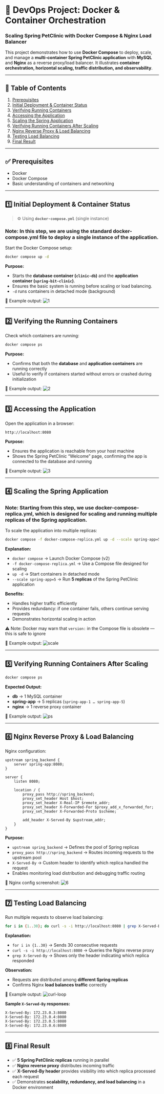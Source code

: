 
# 🐳 DevOps Project: Docker & Container Orchestration
### Scaling Spring PetClinic with Docker Compose & Nginx Load Balancer

This project demonstrates how to use **Docker Compose** to deploy, scale, and manage a **multi-container Spring PetClinic application** with **MySQL** and **Nginx** as a reverse proxy/load balancer. It illustrates **container orchestration, horizontal scaling, traffic distribution, and observability**.

---

## 📌 Table of Contents
1. [Prerequisites](#-prerequisites)
2. [Initial Deployment & Container Status](#1-initial-deployment--container-status)
3. [Verifying Running Containers](#2-verifying-running-containers)
4. [Accessing the Application](#3-accessing-the-application)
5. [Scaling the Spring Application](#4-scaling-the-spring-application)
6. [Verifying Running Containers After Scaling](#5-verifying-running-containers-after-scaling)
7. [Nginx Reverse Proxy & Load Balancing](#6-nginx-reverse-proxy--load-balancing)
8. [Testing Load Balancing](#7-testing-load-balancing)
9. [Final Result](#8-final-result)

---

## ✅ Prerequisites
- Docker  
- Docker Compose  
- Basic understanding of containers and networking  

---

## 1️⃣ Initial Deployment & Container Status

> ⚙️ Using **`docker-compose.yml`** (single instance)

### Note: In this step, we are using the standard docker-compose.yml file to deploy a single instance of the application.
Start the Docker Compose setup:

```bash
docker compose up -d
````

**Purpose:**

* Starts the **database container (`clinic-db`)** and the **application container (`spring-bit-clinic`)**.
* Ensures the basic system is running before scaling or load balancing.
* `-d` runs containers in detached mode (background)

📸 Example output:
![1](1.png)

---

## 2️⃣ Verifying the Running Containers

Check which containers are running:

```bash
docker compose ps
```

**Purpose:**

* Confirms that both the **database** and **application containers** are running correctly
* Useful to verify if containers started without errors or crashed during initialization

📸 Example output:
![2](2.png)

---

## 3️⃣ Accessing the Application

Open the application in a browser:

```
http://localhost:8080
```

**Purpose:**

* Ensures the application is reachable from your host machine
* Shows the Spring PetClinic “Welcome” page, confirming the app is connected to the database and running

📸 Example output:
![3](3.png)

---

## 4️⃣ Scaling the Spring Application

### Note: Starting from this step, we use docker-compose-replica.yml, which is designed for scaling and running multiple replicas of the Spring application.

To scale the application into multiple replicas:

```bash
docker compose -f docker-compose-replica.yml up -d --scale spring-app=5
```

**Explanation:**

* `docker compose` → Launch Docker Compose (v2)
* `-f docker-compose-replica.yml` → Use a Compose file designed for scaling
* `up -d` → Start containers in detached mode
* `--scale spring-app=5` → Run **5 replicas** of the Spring PetClinic application

**Benefits:**

* Handles higher traffic efficiently
* Provides redundancy: if one container fails, others continue serving requests
* Demonstrates horizontal scaling in action

⚠️ Note: Docker may warn that `version:` in the Compose file is obsolete — this is safe to ignore

📸 Example output:
![scale](scale.png)

---

## 5️⃣ Verifying Running Containers After Scaling

```bash
docker compose ps
```

**Expected Output:**

* **db** → 1 MySQL container
* **spring-app** → 5 replicas (`spring-app-1 … spring-app-5`)
* **nginx** → 1 reverse proxy container

📸 Example output:
![ps](ps.png)

---

## 6️⃣ Nginx Reverse Proxy & Load Balancing

Nginx configuration:

```nginx
upstream spring_backend {
    server spring-app:8080;
}

server {
    listen 8080;

    location / {
        proxy_pass http://spring_backend;
        proxy_set_header Host $host;
        proxy_set_header X-Real-IP $remote_addr;
        proxy_set_header X-Forwarded-For $proxy_add_x_forwarded_for;
        proxy_set_header X-Forwarded-Proto $scheme;

        add_header X-Served-By $upstream_addr;
    }
}
```

**Purpose:**

* `upstream spring_backend` → Defines the pool of Spring replicas
* `proxy_pass http://spring_backend` → Routes incoming requests to the upstream pool
* `X-Served-By` → Custom header to identify which replica handled the request
* Enables monitoring load distribution and debugging traffic routing

📸 Nginx config screenshot:
![6](6.png)

---

## 7️⃣ Testing Load Balancing

Run multiple requests to observe load balancing:

```bash
for i in {1..30}; do curl -s -i http://localhost:8080 | grep X-Served-By; done
```

**Explanation:**

* `for i in {1..30}` → Sends 30 consecutive requests
* `curl -s -i http://localhost:8080` → Queries the Nginx reverse proxy
* `grep X-Served-By` → Shows only the header indicating which replica responded

**Observation:**

* Requests are distributed among **different Spring replicas**
* Confirms Nginx **load balances traffic** correctly

📸 Example output:
![curl-loop](for.png)

**Sample `X-Served-By` responses:**

```
X-Served-By: 172.23.0.3:8080
X-Served-By: 172.23.0.4:8080
X-Served-By: 172.23.0.5:8080
X-Served-By: 172.23.0.6:8080
```

---

## 8️⃣ Final Result

* ✅ **5 Spring PetClinic replicas** running in parallel
* ✅ **Nginx reverse proxy** distributes incoming traffic
* ✅ **X-Served-By header** provides visibility into which replica processed each request
* ✅ Demonstrates **scalability, redundancy, and load balancing** in a Docker environment
